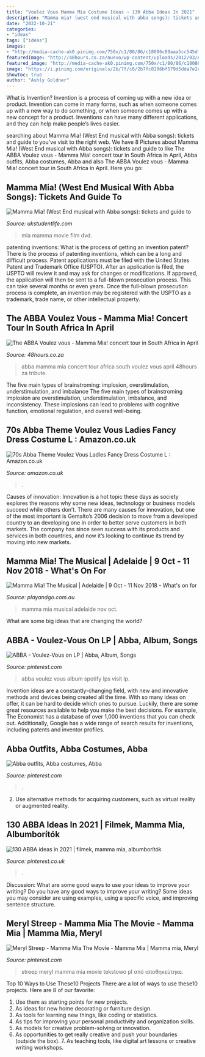 ```yaml
---
title: "Voulez Vous Mamma Mia Costume Ideas ~ 130 Abba Ideas In 2021"
description: "Mamma mia! (west end musical with abba songs): tickets and guide to"
date: "2022-10-21"
categories:
- "ideas"
tags: ["ideas"]
images:
- "http://media-cache-ak0.pinimg.com/750x/c1/80/86/c18086c89aaa5cc545df80c296387360.jpg"
featuredImage: "http://48hours.co.za/nuevo/wp-content/uploads/2012/03/ABBA-Group-Pic-2.jpg"
featured_image: "http://media-cache-ak0.pinimg.com/750x/c1/80/86/c18086c89aaa5cc545df80c296387360.jpg"
image: "https://i.pinimg.com/originals/2b/7f/c8/2b7fc8196bf579d5dda7e2c9e2b89480.jpg"
ShowToc: true
author: "Ashly Goldner"
---
```



What is Invention?
Invention is a process of coming up with a new idea or product. Invention can come in many forms, such as when someone comes up with a new way to do something, or when someone comes up with a new concept for a product. Inventions can have many different applications, and they can help make people’s lives easier.

	

		
searching about Mamma Mia! (West End musical with Abba songs): tickets and guide to you've visit to the right web. We have 8 Pictures about Mamma Mia! (West End musical with Abba songs): tickets and guide to like The ABBA Voulez vous - Mamma Mia! concert tour in South Africa in April, Abba outfits, Abba costumes, Abba and also The ABBA Voulez vous - Mamma Mia! concert tour in South Africa in April. Here you go:
		
    
## Mamma Mia! (West End Musical With Abba Songs): Tickets And Guide To

<img loading=lazy src="http://www.ukstudentlife.com/Life/Entertainment/Theatre/Mamma-Mia/B001BYMKRO.jpg" onerror="this.onerror=null;this.src='https://tse4.mm.bing.net/th?id=OIP.dnz3R0vXsfTrehk9VjvFOwAAAA&amp;pid=15.1';" alt="Mamma Mia! (West End musical with Abba songs): tickets and guide to">

_Source: ukstudentlife.com_

>mia mamma movie film dvd. 

	

patenting inventions: What is the process of getting an invention patent?
There is the process of patenting inventions, which can be a long and difficult process. Patent applications must be filed with the United States Patent and Trademark Office (USPTO). After an application is filed, the USPTO will review it and may ask for changes or modifications. If approved, the application will then be sent to a full-blown prosecution process. This can take several months or even years. Once the full-blown prosecution process is complete, an invention may be registered with the USPTO as a trademark, trade name, or other intellectual property.

    
## The ABBA Voulez Vous - Mamma Mia! Concert Tour In South Africa In April

<img loading=lazy src="http://48hours.co.za/nuevo/wp-content/uploads/2012/03/ABBA-Group-Pic-2.jpg" onerror="this.onerror=null;this.src='https://tse1.mm.bing.net/th?id=OIP.Anh3LAe8ZTDXo_t2nQHdOgHaE2&amp;pid=15.1';" alt="The ABBA Voulez vous - Mamma Mia! concert tour in South Africa in April">

_Source: 48hours.co.za_

>abba mamma mia concert tour africa south voulez vous april 48hours za tribute. 

	

The five main types of brainstroming: implosion, overstimulation, understimulation, and imbalance
The five main types of brainstroming implosion are overstimulation, understimulation, imbalance, and inconsistency. These implosions can lead to problems with cognitive function, emotional regulation, and overall well-being.

    
## 70s Abba Theme Voulez Vous Ladies Fancy Dress Costume L : Amazon.co.uk

<img loading=lazy src="https://m.media-amazon.com/images/I/51ZXqcs5IdL._AC_UL1000_.jpg" onerror="this.onerror=null;this.src='https://tse4.mm.bing.net/th?id=OIP.vu5Zoj1LlGhbTLNnHsjBIAAAAA&amp;pid=15.1';" alt="70s Abba Theme Voulez Vous Ladies Fancy Dress Costume L : Amazon.co.uk">

_Source: amazon.co.uk_

>. 

	

Causes of innovation:
Innovation is a hot topic these days as society explores the reasons why some new ideas, technology or business models succeed while others don’t. There are many causes for innovation, but one of the most important is Gemalto’s 2006 decision to move from a developed country to an developing one in order to better serve customers in both markets. The company has since seen success with its products and services in both countries, and now it’s looking to continue its trend by moving into new markets.

    
## Mamma Mia! The Musical | Adelaide | 9 Oct - 11 Nov 2018 - What&#039;s On For

<img loading=lazy src="https://playandgo.com.au/wp-content/uploads/2018/05/mamamia.jpg" onerror="this.onerror=null;this.src='https://tse3.mm.bing.net/th?id=OIP.YlAKnkDZ__quW2j3Yoj3ggHaE8&amp;pid=15.1';" alt="Mamma Mia! The Musical | Adelaide | 9 Oct - 11 Nov 2018 - What&#039;s on for">

_Source: playandgo.com.au_

>mamma mia musical adelaide nov oct. 

	

What are some big ideas that are changing the world?

    
## ABBA - Voulez-Vous On LP | Abba, Album, Songs

<img loading=lazy src="https://i.pinimg.com/originals/2b/7f/c8/2b7fc8196bf579d5dda7e2c9e2b89480.jpg" onerror="this.onerror=null;this.src='https://tse1.mm.bing.net/th?id=OIP.iAk5XHr50_NiHkPpNeqCGQHaHa&amp;pid=15.1';" alt="ABBA - Voulez-Vous on LP | Abba, Album, Songs">

_Source: pinterest.com_

>abba voulez vous album spotify lps visit lp. 

	

Invention ideas are a constantly-changing field, with new and innovative methods and devices being created all the time. With so many ideas on offer, it can be hard to decide which ones to pursue. Luckily, there are some great resources available to help you make the best decisions. For example, The Economist has a database of over 1,000 inventions that you can check out. Additionally, Google has a wide range of search results for inventions, including patents and inventor profiles.

    
## Abba Outfits, Abba Costumes, Abba

<img loading=lazy src="http://media-cache-ak0.pinimg.com/750x/c1/80/86/c18086c89aaa5cc545df80c296387360.jpg" onerror="this.onerror=null;this.src='https://tse3.mm.bing.net/th?id=OIP.hwyWxF875n7dEqaXTSRZZQHaKt&amp;pid=15.1';" alt="Abba outfits, Abba costumes, Abba">

_Source: pinterest.com_

>. 

	

2. Use alternative methods for acquiring customers, such as virtual reality or augmented reality.

    
## 130 ABBA Ideas In 2021 | Filmek, Mamma Mia, Albumborítók

<img loading=lazy src="https://i.pinimg.com/474x/7b/ac/3c/7bac3c0fdbb5a7d938b8d71332ed966d--abba.jpg" onerror="this.onerror=null;this.src='https://tse4.mm.bing.net/th?id=OIP.IEdrwhSswKy6wjiQB3lrdQAAAA&amp;pid=15.1';" alt="130 ABBA ideas in 2021 | filmek, mamma mia, albumborítók">

_Source: pinterest.co.uk_

>. 

	

Discussion: What are some good ways to use your ideas to improve your writing?
Do you have any good ways to improve your writing? Some ideas you may consider are using examples, using a specific voice, and improving sentence structure.

    
## Meryl Streep - Mamma Mia The Movie - Mamma Mia | Mamma Mia, Meryl

<img loading=lazy src="https://i.pinimg.com/originals/68/d5/d3/68d5d3e42f0d2ffd17b83498e06e836f.jpg" onerror="this.onerror=null;this.src='https://tse3.mm.bing.net/th?id=OIP.evMZONjhrS6Y3j1YU2cX6gHaFj&amp;pid=15.1';" alt="Meryl Streep - Mamma Mia The Movie - Mamma Mia | Mamma mia, Meryl">

_Source: pinterest.com_

>streep meryl mamma mia movie tekstowo pl από αποθηκεύτηκε. 

	

Top 10 Ways to Use These10 Projects
There are a lot of ways to use these10 projects. Here are 8 of our favorite:
1. Use them as starting points for new projects.
2. As ideas for new home decorating or furniture design.
3. As tools for learning new things, like coding or statistics.
4. As tips for improving your personal productivity and organization skills.
5. As models for creative problem-solving or innovation.
6. As opportunities to get really creative and push your boundaries (outside the box).      7. As teaching tools, like digital art lessons or creative writing workshops. 
